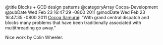 @title Blocks + GCD design patterns
@categoryArray Cocoa-Development
@pubDate Wed Feb 23 16:47:29 -0800 2011
@modDate Wed Feb 23 16:47:35 -0800 2011
<a href="http://cocoasamurai.blogspot.com/2011/02/practical-design-patterns-with-blocks.html">Cocoa Samurai</a>: “With grand central dispatch and blocks many problems that have been traditionally associated with multithreading go away.”

Nice work by Colin Wheeler.
